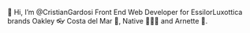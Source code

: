 👋 Hi, I’m @CristianGardosi Front End Web Developer for EssilorLuxottica brands Oakley 👓 Costa del Mar 🐠, Native 🧗🏻‍♀️ and Arnette 🎊. 

